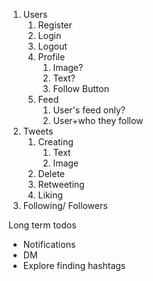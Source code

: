 1. Users
   1. Register
   2. Login
   3. Logout
   4. Profile
      1. Image?
      2. Text?
      3. Follow Button
   5. Feed
      1. User's feed only?
      2. User+who they follow
2. Tweets
   1. Creating
        1. Text
        2. Image
   2.  Delete
   3.  Retweeting
   4.  Liking
3. Following/ Followers

Long term todos
- Notifications
- DM
- Explore finding hashtags